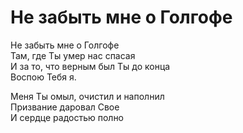 # Не забыть мне о Голгофе
Не забыть мне о Голгофе  
Там, где Ты умер нас спасая  
И за то, что верным был Ты до конца  
Воспою Тебя я.  
  
Меня Ты омыл, очистил и наполнил  
Призвание даровал Свое  
И сердце радостью полно  
